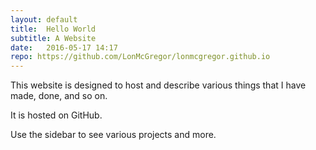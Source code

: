 ```yaml
---
layout: default
title:  Hello World
subtitle: A Website
date:   2016-05-17 14:17
repo: https://github.com/LonMcGregor/lonmcgregor.github.io
---
```

This website is designed to host and describe various things that I have made, done, and so on.

It is hosted on GitHub.

Use the sidebar to see various projects and more.